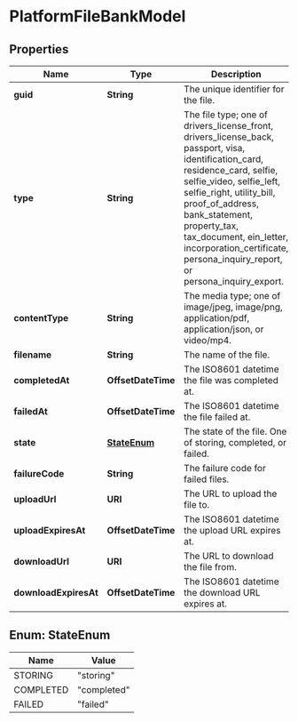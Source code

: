 

# PlatformFileBankModel


## Properties

| Name | Type | Description | Notes |
|------------ | ------------- | ------------- | -------------|
|**guid** | **String** | The unique identifier for the file. |  [optional] |
|**type** | **String** | The file type; one of drivers_license_front, drivers_license_back, passport, visa, identification_card, residence_card, selfie, selfie_video, selfie_left, selfie_right, utility_bill, proof_of_address, bank_statement, property_tax, tax_document, ein_letter, incorporation_certificate, persona_inquiry_report, or persona_inquiry_export. |  [optional] |
|**contentType** | **String** | The media type; one of image/jpeg, image/png, application/pdf, application/json, or video/mp4. |  [optional] |
|**filename** | **String** | The name of the file. |  [optional] |
|**completedAt** | **OffsetDateTime** | The ISO8601 datetime the file was completed at. |  [optional] |
|**failedAt** | **OffsetDateTime** | The ISO8601 datetime the file failed at. |  [optional] |
|**state** | [**StateEnum**](#StateEnum) | The state of the file. One of storing, completed, or failed. |  [optional] |
|**failureCode** | **String** | The failure code for failed files. |  [optional] |
|**uploadUrl** | **URI** | The URL to upload the file to. |  [optional] |
|**uploadExpiresAt** | **OffsetDateTime** | The ISO8601 datetime the upload URL expires at. |  [optional] |
|**downloadUrl** | **URI** | The URL to download the file from. |  [optional] |
|**downloadExpiresAt** | **OffsetDateTime** | The ISO8601 datetime the download URL expires at. |  [optional] |



## Enum: StateEnum

| Name | Value |
|---- | -----|
| STORING | &quot;storing&quot; |
| COMPLETED | &quot;completed&quot; |
| FAILED | &quot;failed&quot; |



